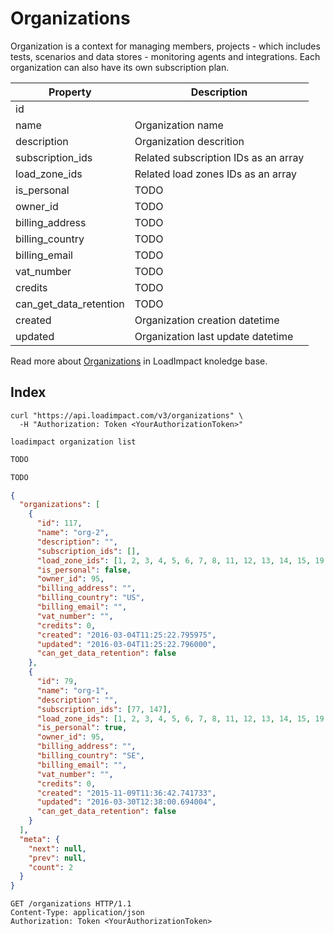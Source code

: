# Organizations

Organization is a context for managing members, projects - which includes tests, scenarios and data stores - monitoring agents and integrations. Each organization can also have its own subscription plan.  

Property | Description
---------| -----------
id | 
name | Organization name
description | Organization descrition
subscription_ids | Related subscription IDs as an array
load_zone_ids | Related load zones IDs as an array
is_personal | TODO
owner_id | TODO
billing_address | TODO
billing_country | TODO
billing_email | TODO
vat_number | TODO
credits | TODO
can_get_data_retention | TODO
created | Organization creation datetime
updated | Organization last update datetime

Read more about [Organizations](http://support.loadimpact.com/knowledgebase/articles/780474-organizations) in LoadImpact knoledge base.

## Index

```shell
curl "https://api.loadimpact.com/v3/organizations" \
  -H "Authorization: Token <YourAuthorizationToken>"

loadimpact organization list
```

```python
TODO
```

```java
TODO
```

```json
{
  "organizations": [
    {
      "id": 117,
      "name": "org-2",
      "description": "",
      "subscription_ids": [],
      "load_zone_ids": [1, 2, 3, 4, 5, 6, 7, 8, 11, 12, 13, 14, 15, 19, 20, 22, 23, 25, 26, 27, 28, 29, 30],
      "is_personal": false,
      "owner_id": 95,
      "billing_address": "",
      "billing_country": "US",
      "billing_email": "",
      "vat_number": "",
      "credits": 0,
      "created": "2016-03-04T11:25:22.795975",
      "updated": "2016-03-04T11:25:22.796000",
      "can_get_data_retention": false
    },
    {
      "id": 79,
      "name": "org-1",
      "description": "",
      "subscription_ids": [77, 147],
      "load_zone_ids": [1, 2, 3, 4, 5, 6, 7, 8, 11, 12, 13, 14, 15, 19, 20, 22, 23, 25, 26, 27, 28, 29, 30],
      "is_personal": true,
      "owner_id": 95,
      "billing_address": "",
      "billing_country": "SE",
      "billing_email": "",
      "vat_number": "",
      "credits": 0,
      "created": "2015-11-09T11:36:42.741733",
      "updated": "2016-03-30T12:38:00.694004",
      "can_get_data_retention": false
    }
  ],
  "meta": {
    "next": null,
    "prev": null,
    "count": 2
  }
}
```

`GET /organizations HTTP/1.1`  
`Content-Type: application/json`  
`Authorization: Token <YourAuthorizationToken>`
